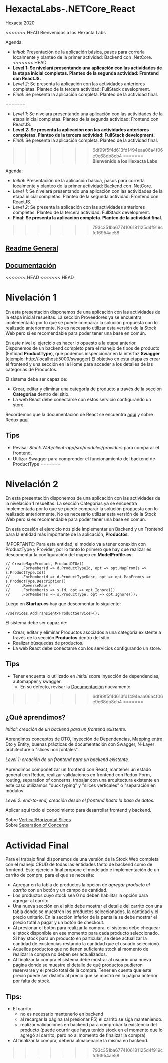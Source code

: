 # HexactaLabs-.NETCore_React

Hexacta 2020

<<<<<<< HEAD
Bienvenidos a los Hexacta Labs

Agenda:
* _Initial_: Presentación de la aplicación básica, pasos para correrla localmente y planteo de la primer actividad: Backend con .NetCore.
<<<<<<< HEAD
* __Level 1: Se nivelará presentando una aplicación con las actividades de la etapa inicial completas. Planteo de la segunda actividad: Frontend con ReactJS.__
* _Level 2_: Se presenta la aplicación con las actividades anteriores completas. Planteo de la tercera actividad: FullStack development.
* _Final_: Se presenta la aplicación completa. Planteo de la actividad final. 

=======
* _Level 1_: Se nivelará presentando una aplicación con las actividades de la etapa inicial completas. Planteo de la segunda actividad: Frontend con ReactJS.
* __Level 2: Se presenta la aplicación con las actividades anteriores completas. Planteo de la tercera actividad: FullStack development.__
* _Final_: Se presenta la aplicación completa. Planteo de la actividad final. 


>>>>>>> 6df99f5f4d613fd1494eaa06a4f06e9e68db8cb4
=======
**Bienvenido a los Hexacta Labs**

Agenda:
* _Initial_: Presentación de la aplicación básica, pasos para correrla localmente y planteo de la primer actividad: Backend con .NetCore.
* _Level 1_: Se nivelará presentando una aplicación con las actividades de la etapa inicial completas. Planteo de la segunda actividad: Frontend con ReactJS.
* _Level 2_: Se presenta la aplicación con las actividades anteriores completas. Planteo de la tercera actividad: FullStack development.
* __Final: Se presenta la aplicación completa. Planteo de la actividad final.__

>>>>>>> 793c351ba6774106181125d4f919cfc16954ae58
## [Readme General](https://github.com/lnapoliHX/HexactaLabs-NetCore_React-Initial/blob/master/README.md)

## [Documentación](https://github.com/lnapoliHX/HexactaLabs-NetCore_React-Initial/blob/master/Docs/index.md)


<<<<<<< HEAD
<<<<<<< HEAD
# Nivelación 1
En esta presentación disponemos de una aplicación con las actividades de la etapa inicial resueltas. La sección Proveedores ya se encuentra implementada por lo que se puede comparar la solución propuesta con lo realizado anteriormente.
No es necesario utilizar esta versión de la Stock Web pero sí es recomendable para poder tener una base en común.

En este nivel el ejercicio es hacer lo opuesto a la etapa anterior. Disponemos de un backend completo para el manejo de tipos de producto (Entidad __ProductType__), que podemos inspeccionar en la interfaz __Swagger__ (ejemplo: http://localhost:5000/swagger)
El objetivo en esta etapa es crear el frontend y una sección en la Home para acceder a los detalles de las categorías de Productos.

El sistema debe ser capaz de:
* Crear, editar y eliminar una categoría de producto a través de la sección __Categorías__ dentro del sitio.
* La web React debe conectarse con estos servicio configurando un store.

Recordemos que la documentación de React se encuentra [aquí](https://github.com/lnapoliHX/HexactaLabs-NetCore_React-Initial/blob/master/Docs/react.md) y sobre Redux [aquí](https://github.com/lnapoliHX/HexactaLabs-NetCore_React-Initial/blob/master/Docs/redux.md)

## Tips
- Revisar *Stock.Web/client-app/src/modules/providers* para comparar el frontend.
- Utilizar Swagger para comprender el funcionamiento del backend de ProductType
=======
# Nivelación 2
En esta presentación disponemos de una aplicación con las actividades de la nivelación 1 resueltas. La sección Categorías ya se encuentra implementada por lo que se puede comparar la solución propuesta con lo realizado anteriormente.
No es necesario utilizar esta versión de la Stock Web pero sí es recomendable para poder tener una base en común.

En esta ocasión el ejercicio nos pide implementar un Backend y un Frontend para la entidad más importante de la aplicación, __Productos__.

IMPORTANTE: Para esta entidad, el modelo va a tener conexión con ProductType y Provider, por lo tanto lo primero que hay que realizar es descomentar la configuración del mapeo en __ModelProfile.cs__:

```
// CreateMap<Product, ProductDTO>()
//     .ForMember(d => d.ProductTypeId, opt => opt.MapFrom(s => s.ProductType.Id))
//     .ForMember(d => d.ProductTypeDesc, opt => opt.MapFrom(s => s.ProductType.Description))
//     .ReverseMap()
//     .ForMember(s => s.Id, opt => opt.Ignore())
//     .ForMember(s => s.ProductType, opt => opt.Ignore());
```

Luego en __Startup.cs__ hay que descomentar lo siguiente:
```
//services.AddTransient<ProductService>();
```

El sistema debe ser capaz de:
* Crear, editar y eliminar Productos asociados a una categoría existente a través de la sección __Productos__ dentro del sitio.
* Realizar búsquedas de productos.
* La web React debe conectarse con los servicios configurando un store.

## Tips
- Tener encuenta lo utilizado en *initial* sobre inyección de dependencias, automapper y swagger.
    - En su defecto, revisar la [Documentación](https://github.com/lnapoliHX/HexactaLabs-NetCore_React-Initial/blob/master/Docs/index.md) nuevamente.
>>>>>>> 6df99f5f4d613fd1494eaa06a4f06e9e68db8cb4
=======
## ¿Qué aprendimos?
*Initial: creación de un backend para un frontend existente.*  

Aprendimos conceptos de DTO, Inyección de Dependencias, Mapping entre Dto y Entity, buenas prácticas de documentación con Swagger, N-Layer architecture ó "slices horizontales". 

*Level 1: creación de un frontend para un backend existente.* 

Aprendimos componetizar un frontend con React, mantener un estado general con Redux, realizar validaciones en frontend con Redux-Form, routing, separation of concerns, trabajar con una arquitectura existente en este caso utilizamos "duck typing" y "slices verticales" o "separación en módulos. 

*Level 2: end-to-end, creación desde el frontend hasta la base de datos.*

Aplicar aquí todo el conocimiento para desarrollar frontend y backend.

Sobre [Vertical/Horizontal Slices](https://jimmybogard.com/vertical-slice-architecture/)  
Sobre [Separation of Concerns](https://en.wikipedia.org/wiki/Separation_of_concerns)  

# Actividad Final
Para el trabajo final disponemos de una versión de la Stock Web completa con el manejo CRUD de todas las entidades tanto de backend como de frontend.
Este ejercicio final propone el modelado e implementación de un carrito de compra, para el que se necesita:

* Agregar en la tabla de productos la opción de _agregar producto al carrito_ con un botón y un campo de cantidad.
* Los productos cuyo stock sea 0 no deben habilitar la opción para agregar al carrito.
* Una nueva sección en el sitio debe mostrar el detalle del carrito con una tabla donde se muestren los productos seleccionados, la cantidad y el precio unitario. En la sección inferior de la pantalla se debe mostrar el precio total a pagar y un botón de checkout.
* Al presionar el botón para realizar la compra, el sistema debe chequear el stock disponible en ese momento para cada producto seleccionado. Si hay stock para un producto en particular, se debe actualizar la cantidad de existencias restando la cantidad que el usuario seleccionó.
* Aquellos productos que no tienen suficiente stock al momento de realizar la compra no deben ser actualizados.
* Al finalizar la compra el sistema debe mostrar al usuario una nueva página donde se muestre el detalle de qué productos pudieron reservarse y el precio total de la compra. Tener en cuenta que este precio puede ser distinto al precio que se mostró en la página anterior por falta de stock.

## Tips:
- El carrito:
    - no es necesario mantenerlo en backend
    - al recargar la página (al presionar F5) el carrito se siga manteniendo.
    - realizar validaciones en backend para comprobar la existencia del producto (puede ocurrir que haya tenido stock en el momento que lo agregó al carrito, pero no al momento de finalizar la compra)
- Al finalizar la compra, debería almacenarse la misma en backend.  
>>>>>>> 793c351ba6774106181125d4f919cfc16954ae58
